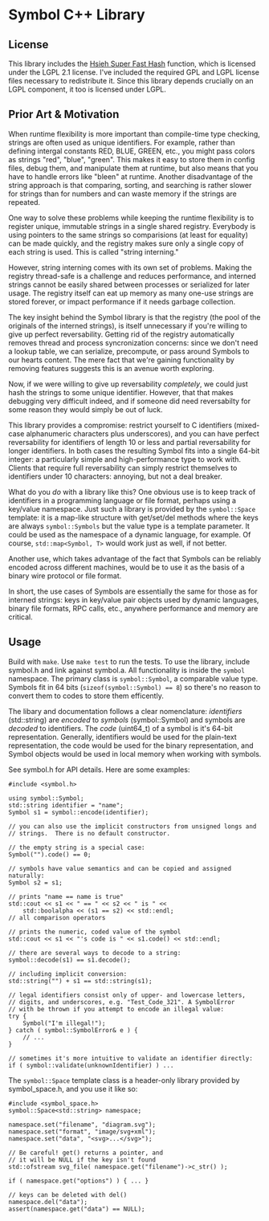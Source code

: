 Symbol C++ Library
==================

License
-------
This library includes the [Hsieh Super Fast Hash][HSFH] function, which is
licensed under the LGPL 2.1 license.  I've included the required GPL and LGPL
license files necessary to redistribute it. Since this library depends
crucially on an LGPL component, it too is licensed under LGPL.

[HSFH]: http://www.azillionmonkeys.com/qed/hash.html

Prior Art & Motivation
----------------------
When runtime flexibility is more important than compile-time type checking,
strings are often used as unique identifiers. For example, rather than
defining intergal constants RED, BLUE, GREEN, etc., you might pass colors
as strings "red", "blue", "green". This makes it easy to store them in config
files, debug them, and manipulate them at runtime, but also means that you have to
handle errors like "bleen" at runtime. Another disadvantage of the string approach
is that comparing, sorting, and searching is rather slower for strings than
for numbers and can waste memory if the strings are repeated.

One way to solve these problems while keeping the runtime flexibility is
to register unique, immutable strings in a single shared registry. Everybody
is using pointers to the same strings so comparisions (at least for equality)
can be made quickly, and the registry makes sure only a single copy of each
string is used. This is called "string interning."

However, string interning comes with its own set of problems. Making the
registry thread-safe is a challenge and reduces performance, and interned 
strings cannot be easily shared between processes or serialized for later 
usage. The registry itself can eat up memory as many one-use strings are 
stored forever, or impact performance if it needs garbage collection.

The key insight behind the Symbol library is that the registry (the pool of the
originals of the interned strings), is itself unnecessary if you're willing
to give up perfect reversability. Getting rid of the registry automatically
removes thread and process syncronization concerns: since we don't need a lookup
table, we can serialize, precompute, or pass around Symbols to our hearts
content. The mere fact that we're gaining functionality by removing features 
suggests this is an avenue worth exploring.

Now, if we were willing to give up reversability *completely*, we could just 
hash the strings to some unique identifier. However, that that makes debugging 
very difficult indeed, and if someone did need reversabilty for some reason
they would simply be out of luck.

This library provides a compromise: restrict yourself to C identifiers
(mixed-case alphanumeric characters plus underscores), and you can have perfect
reversability for identifiers of length 10 or less and partial reversability for
longer identifiers. In both cases the resulting Symbol fits into a single
64-bit integer: a particularly simple and high-performance type to work with.
Clients that require full reversability can simply restrict themselves to
identifiers under 10 characters: annoying, but not a deal breaker.

What do you *do* with a library like this? One obvious use is to keep track
of identifiers in a programming language or file format, perhaps using
a key/value namespace. Just such a library is provided by the
`symbol::Space` template: it is a map-like structure with get/set/del methods
where the keys are always `symbol::Symbols` but the value type is a template
parameter. It could be used as the namespace of a dynamic language, for
example. Of course, `std::map<Symbol, T>` would
work just as well, if not better.  

Another use, which takes advantage of the fact that Symbols can be reliably
encoded across different machines, would be to use it as the basis of a binary
wire protocol or file format. 

In short, the use cases of Symbols are essentially the same for
those as for interned strings: keys in key/value pair objects used by dynamic
languages, binary file formats, RPC calls, etc., anywhere performance and
memory are critical.

Usage
-----
Build with `make`. Use `make test` to run the tests. To use the library,
include symbol.h and link against symbol.a. All functionality is inside
the `symbol` namespace. The primary class is `symbol::Symbol`, a comparable
value type. Symbols fit in 64 bits (`sizeof(symbol::Symbol) == 8`) so there's
no reason to convert them to codes to store them efficently.

The libary and documentation follows a clear nomenclature: *identifiers*
(std::string) are *encoded* to *symbols* (symbol::Symbol) and symbols are
*decoded* to identifiers. The *code* (uint64_t) of a symbol is it's 64-bit 
representation. Generally, identifiers would be used for the plain-text
representation, the code would be used for the binary representation, and
Symbol objects would be used in local memory when working with symbols.

See symbol.h for API details. Here are some examples:

    #include <symbol.h>

    using symbol::Symbol;
    std::string identifier = "name";
    Symbol s1 = symbol::encode(identifier);

    // you can also use the implicit constructors from unsigned longs and 
    // strings.  There is no default constructor. 
    
    // the empty string is a special case:
    Symbol("").code() == 0;

    // symbols have value semantics and can be copied and assigned naturally:
    Symbol s2 = s1; 

    // prints "name == name is true"
    std::cout << s1 << " == " << s2 << " is " << 
        std::boolalpha << (s1 == s2) << std::endl;
    // all comparison operators 

    // prints the numeric, coded value of the symbol
    std::cout << s1 << "'s code is " << s1.code() << std::endl;

    // there are several ways to decode to a string:
    symbol::decode(s1) == s1.decode();

    // including implicit conversion:
    std::string("") + s1 == std::string(s1);

    // legal identifiers consist only of upper- and lowercase letters,
    // digits, and underscores, e.g. "Test_Code_321". A SymbolError
    // with be thrown if you attempt to encode an illegal value:
    try { 
        Symbol("I'm illegal!");
    } catch ( symbol::SymbolError& e ) {
        // ...
    }

    // sometimes it's more intuitive to validate an identifier directly:
    if ( symbol::validate(unknownIdentifier) ) ...

The `symbol::Space` template class is a header-only library provided
by symbol_space.h, and you use it like so:

    #include <symbol_space.h>
    symbol::Space<std::string> namespace;

    namespace.set("filename", "diagram.svg");
    namespace.set("format", "image/svg+xml");
    namespace.set("data", "<svg>...</svg>");

    // Be careful! get() returns a pointer, and 
    // it will be NULL if the key isn't found
    std::ofstream svg_file( namespace.get("filename")->c_str() );

    if ( namespace.get("options") ) { ... }

    // keys can be deleted with del()
    namespace.del("data");
    assert(namespace.get("data") == NULL);


